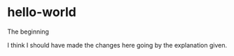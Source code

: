 # hello-world
The beginning

I think I should have made the changes here going by the explanation given.
